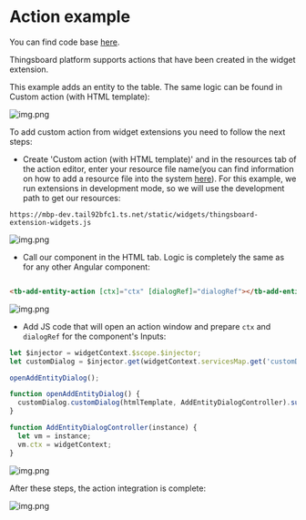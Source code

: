 Action example
=====================

You can find code base [here](../../src/examples/example-action).

Thingsboard platform supports actions that have been created in the widget extension.

This example adds an entity to the table. The same logic can be found in Custom action (with HTML template):

![img.png](../images/example-action-images/action-example.png)

To add custom action from widget extensions you need to follow the next steps:

- Create 'Custom action (with HTML template)' and in the resources tab
  of the action editor, enter your resource file name(you can find information on how to add a resource file into the system [here](https://thingsboard.io/docs/user-guide/contribution/widgets-development/#thingsBoard-extensions)).
  For this example, we run extensions in development mode, so we will use the development path to get our resources:

```
https://mbp-dev.tail92bfc1.ts.net/static/widgets/thingsboard-extension-widgets.js
```

![img.png](../images/example-action-images/action-resource-tab.png)

- Call our component in the HTML tab. Logic is completely the same as for any other Angular component:

```html

<tb-add-entity-action [ctx]="ctx" [dialogRef]="dialogRef"></tb-add-entity-action>
```

![img.png](../images/example-action-images/action-html-tab.png)

- Add JS code that will open an action window and prepare ```ctx``` and ```dialogRef``` for the component's Inputs:

```javascript
let $injector = widgetContext.$scope.$injector;
let customDialog = $injector.get(widgetContext.servicesMap.get('customDialog'));

openAddEntityDialog();

function openAddEntityDialog() {
  customDialog.customDialog(htmlTemplate, AddEntityDialogController).subscribe();
}

function AddEntityDialogController(instance) {
  let vm = instance;
  vm.ctx = widgetContext;
}
```

![img.png](../images/example-action-images/action-js-tab.png)

After these steps, the action integration is complete:

![img.png](../images/example-action-images/action-work.png)
